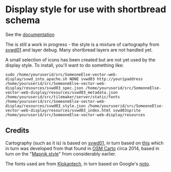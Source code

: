 # Display style for use with shortbread schema

See the [documentation](https://shortbread-tiles.org/schema/1.0/)

The is still a work in progress - the style is a mixture of cartography from [svwd01](https://github.com/SomeoneElseOSM/SomeoneElse-vector-extract/blob/main/resources/README_sve01.md) and layer debug.  Many shortbread layers are not handled yet.

A small selection of icons has been created but are not yet used by the display style.  To install, you'll want to do something like:

    sudo /home/youruserid/src/SomeoneElse-vector-web-display/svwd_into_apache.sh NONE svwd03 http://youripaddress /home/youruserid/src/SomeoneElse-vector-web-display/resources/svwd03_spec.json /home/youruserid/src/SomeoneElse-vector-web-display/resources/svwd03_metadata.json /home/youruserid/src/tilemaker/server/static/fonts /home/youruserid/src/SomeoneElse-vector-web-display/resources/svwd03_style.json /home/youruserid/src/SomeoneElse-vector-web-display/resources/svwd03_index.html svwd03sprite /home/youruserid/src/SomeoneElse-vector-web-display/resources

## Credits

Cartography (such as it is) is based on [svwd01](https://github.com/SomeoneElseOSM/SomeoneElse-vector-extract/blob/main/resources/README_sve01.md), in turn based on [this](https://map.atownsend.org.uk/maps/map/map.html) which in turn was developed from that found in [OSM Carto](https://wiki.openstreetmap.org/wiki/OpenStreetMap_Carto#Forks_and_independent_deployments) circa 2014, based in turn on the "[Mapnik style](https://github.com/openstreetmap/mapnik-stylesheets)" from considerably earlier.

The fonts used are from [Klokantech](https://github.com/klokantech/klokantech-gl-fonts), in turn based on Google's [noto](https://fonts.google.com/noto).
